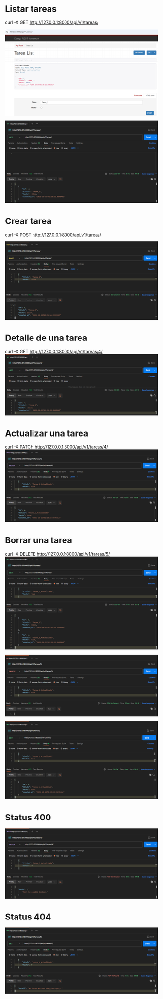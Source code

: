 # Listar tareas
curl -X GET http://127.0.0.1:8000/api/v1/tareas/

![](images/01.png)

![](images/02.png)

# Crear tarea
curl -X POST http://127.0.0.1:8000/api/v1/tareas/

![](images/03.png)

# Detalle de una tarea
curl -X GET http://127.0.0.1:8000/api/v1/tareas/4/
![](images/04.png)

# Actualizar una tarea
curl -X PATCH http://127.0.0.1:8000/api/v1/tareas/4/ \
![](images/05.png)

# Borrar una tarea
curl -X DELETE http://127.0.0.1:8000/api/v1/tareas/5/
![](images/06.png)

![](images/07.png)

![](images/08.png)

# Status 400
![](images/09.png)

# Status 404
![](images/10.png)
